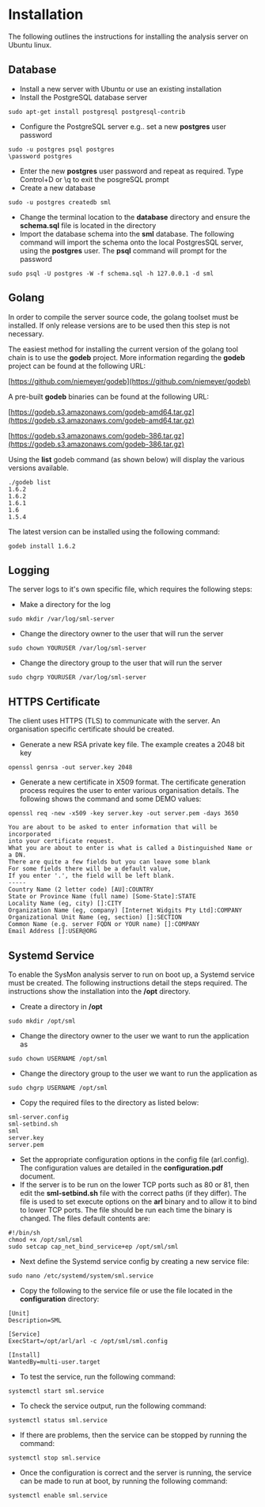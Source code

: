 # Installation

The following outlines the instructions for installing the analysis server on Ubuntu linux.

## Database

- Install a new server with Ubuntu or use an existing installation
- Install the PostgreSQL database server
```
sudo apt-get install postgresql postgresql-contrib
```
- Configure the PostgreSQL server e.g.. set a new **postgres** user password
```
sudo -u postgres psql postgres
\password postgres
```
- Enter the new **postgres** user password and repeat as required. Type Control+D or \q to exit the posgreSQL prompt
- Create a new database
```
sudo -u postgres createdb sml
```
- Change the terminal location to the **database** directory and ensure the **schema.sql** file is located in the directory
- Import the database schema into the **sml** database. The following command will import the schema onto the local PostgresSQL server, using the **postgres** user. The **psql** command will prompt for the password
```
sudo psql -U postgres -W -f schema.sql -h 127.0.0.1 -d sml
```

## Golang

In order to compile the server source code, the golang toolset must be installed. If only release versions are to be used then this step is not necessary.

The easiest method for installing the current version of the golang tool chain is to use the **godeb** project. More information regarding the **godeb** project can be found at the following URL:

[https://github.com/niemeyer/godeb](https://github.com/niemeyer/godeb)

A pre-built **godeb** binaries can be found at the following URL:

[https://godeb.s3.amazonaws.com/godeb-amd64.tar.gz](https://godeb.s3.amazonaws.com/godeb-amd64.tar.gz)

[https://godeb.s3.amazonaws.com/godeb-386.tar.gz](https://godeb.s3.amazonaws.com/godeb-386.tar.gz)

Using the **list** godeb command (as shown below) will display the various versions available.
```
./godeb list
1.6.2
1.6.2
1.6.1
1.6
1.5.4
```
The latest version can be installed using the following command:
```
godeb install 1.6.2
```    

## Logging

The server logs to it's own specific file, which requires the following steps:

- Make a directory for the log
```
sudo mkdir /var/log/sml-server
```
- Change the directory owner to the user that will run the server
```
sudo chown YOURUSER /var/log/sml-server
```
- Change the directory group to the user that will run the server
```
sudo chgrp YOURUSER /var/log/sml-server
```

## HTTPS Certificate

The client uses HTTPS (TLS) to communicate with the server. An organisation specific certificate should be created.
- Generate a new RSA private key file. The example creates a 2048 bit key
```
openssl genrsa -out server.key 2048
```
- Generate a new certificate in X509 format. The certificate generation process requires the user to enter various organisation details. The following shows the command and some DEMO values:
```
openssl req -new -x509 -key server.key -out server.pem -days 3650

You are about to be asked to enter information that will be incorporated
into your certificate request.
What you are about to enter is what is called a Distinguished Name or a DN.
There are quite a few fields but you can leave some blank
For some fields there will be a default value,
If you enter '.', the field will be left blank.
-----
Country Name (2 letter code) [AU]:COUNTRY
State or Province Name (full name) [Some-State]:STATE
Locality Name (eg, city) []:CITY
Organization Name (eg, company) [Internet Widgits Pty Ltd]:COMPANY
Organizational Unit Name (eg, section) []:SECTION
Common Name (e.g. server FQDN or YOUR name) []:COMPANY
Email Address []:USER@ORG
```

## Systemd Service

To enable the SysMon analysis server to run on boot up, a Systemd service must be created. The following instructions detail the steps required. The instructions show the installation into the **/opt** directory.

- Create a directory in **/opt**
```
sudo mkdir /opt/sml
```
- Change the directory owner to the user we want to run the application as
```
sudo chown USERNAME /opt/sml
```
- Change the directory group to the user we want to run the application as
```
sudo chgrp USERNAME /opt/sml
```
- Copy the required files to the directory as listed below:
```
sml-server.config
sml-setbind.sh
sml
server.key
server.pem
```
- Set the appropriate configuration options in the config file (arl.config). The configuration values are detailed in the **configuration.pdf** document.
- If the server is to be run on the lower TCP ports such as 80 or 81, then edit the **sml-setbind.sh** file  with the correct paths (if they differ). The file is used to set execute options on the **arl** binary and to allow it to bind to lower TCP ports. The file should be run each time the binary is changed. The files default contents are:
```
#!/bin/sh
chmod +x /opt/sml/sml
sudo setcap cap_net_bind_service+ep /opt/sml/sml
```
- Next define the Systemd service config by creating a new service file:
```
sudo nano /etc/systemd/system/sml.service
```
- Copy the following to the service file or use the file located in the **configuration** directory:
```
[Unit]
Description=SML

[Service]
ExecStart=/opt/arl/arl -c /opt/sml/sml.config

[Install]
WantedBy=multi-user.target
```
- To test the service, run the following command:
```
systemctl start sml.service
```
- To check the service output, run the following command:
```
systemctl status sml.service
```
- If there are problems, then the service can be stopped by running the command:
```
systemctl stop sml.service
```
- Once the configuration is correct and the server is running, the service can be made to run at boot, by running the following command:
```
systemctl enable sml.service
```
